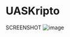 # UASKripto

SCREENSHOT
![image](https://user-images.githubusercontent.com/48000021/101294369-626cd600-3849-11eb-96a7-1a0e49451fc5.png)

